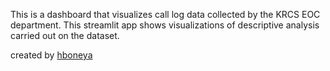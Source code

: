 This is a dashboard that visualizes call log data collected by the KRCS EOC department.
This streamlit app shows visualizations of descriptive analysis carried out on the dataset.

created by 
[hboneya](https://github.com/geohead/)
